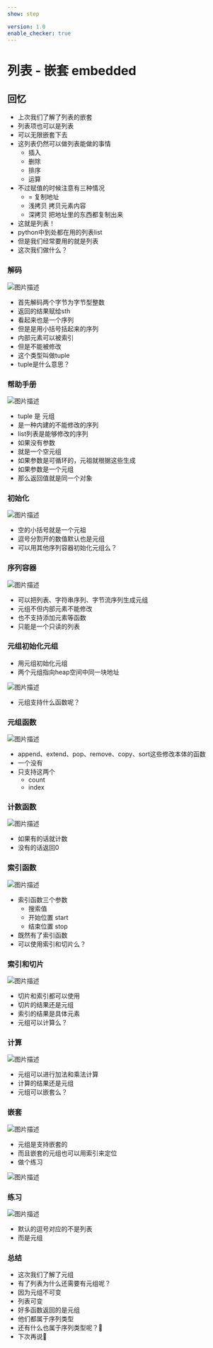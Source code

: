```yaml
---
show: step

version: 1.0
enable_checker: true
---
```


# 列表 - 嵌套 embedded
## 回忆
- 上次我们了解了列表的嵌套
- 列表项也可以是列表
- 可以无限嵌套下去
- 这列表仍然可以做列表能做的事情
	- 插入
	- 删除
	- 排序
	- 运算
- 不过赋值的时候注意有三种情况
	- = 复制地址
	- 浅拷贝 拷贝元素内容
	- 深拷贝 把地址里的东西都复制出来
- 这就是列表！
- python中到处都在用的列表list
- 但是我们经常要用的就是列表
- 这次我们做什么？

### 解码

![图片描述](https://doc.shiyanlou.com/courses/uid1190679-20210830-1630284993577)

- 首先解码两个字节为字节型整数
- 返回的结果赋给sth
- 看起来也是一个序列
- 但是是用小括号括起来的序列
- 内部元素可以被索引
- 但是不能被修改
- 这个类型叫做tuple
- tuple是什么意思？

### 帮助手册

![图片描述](https://doc.shiyanlou.com/courses/uid1190679-20210830-1630285235154)

- tuple 是 元组
- 是一种内建的不能修改的序列
- list列表是能够修改的序列
- 如果没有参数
- 就是一个空元组
- 如果参数是可循环的，元祖就根据这些生成
- 如果参数是一个元组
- 那么返回值就是同一个对象

### 初始化

![图片描述](https://doc.shiyanlou.com/courses/uid1190679-20210830-1630285440585)

- 空的小括号就是一个元祖
- 逗号分割开的数值默认也是元组
- 可以用其他序列容器初始化元组么？

### 序列容器
![图片描述](https://doc.shiyanlou.com/courses/uid1190679-20210830-1630285600995)

- 可以把列表、字符串序列、字节流序列生成元组
- 元组不但内部元素不能修改
- 也不支持添加元素等函数
- 只能是一个只读的列表

### 元组初始化元组

- 用元组初始化元组
- 两个元组指向heap空间中同一块地址

![图片描述](https://doc.shiyanlou.com/courses/uid1190679-20210830-1630285779728)

- 元组支持什么函数呢？

### 元组函数

![图片描述](https://doc.shiyanlou.com/courses/uid1190679-20210830-1630285828179)


- append、extend、pop、remove、copy、sort这些修改本体的函数
- 一个没有
- 只支持这两个
	- count
	- index

### 计数函数

![图片描述](https://doc.shiyanlou.com/courses/uid1190679-20210830-1630285940499)

- 如果有的话就计数
- 没有的话返回0

### 索引函数

![图片描述](https://doc.shiyanlou.com/courses/uid1190679-20210830-1630286091415)

- 索引函数三个参数
	- 搜索值
	- 开始位置 start
	- 结束位置 stop
- 既然有了索引函数
- 可以使用索引和切片么？

### 索引和切片

![图片描述](https://doc.shiyanlou.com/courses/uid1190679-20210830-1630286391539)

- 切片和索引都可以使用
- 切片的结果还是元组
- 索引的结果是具体元素
- 元组可以计算么？
### 计算

![图片描述](https://doc.shiyanlou.com/courses/uid1190679-20210830-1630286485814)

- 元组可以进行加法和乘法计算
- 计算的结果还是元组
- 元组可以嵌套么？
### 嵌套
![图片描述](https://doc.shiyanlou.com/courses/uid1190679-20210830-1630287002627)

- 元组是支持嵌套的
- 而且嵌套的元组也可以用索引来定位
- 做个练习

![图片描述](https://doc.shiyanlou.com/courses/uid1190679-20210830-1630287513309)
### 练习

![图片描述](https://doc.shiyanlou.com/courses/uid1190679-20210830-1630287524903)

- 默认的逗号对应的不是列表
- 而是元组

### 总结 
- 这次我们了解了元组
- 有了列表为什么还需要有元组呢？
- 因为元组不可变
- 列表可变
- 好多函数返回的是元组
- 他们都属于序列类型
- 还有什么也属于序列类型呢？🤔
- 下次再说👋